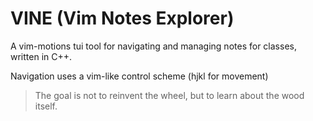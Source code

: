 # VINE (Vim Notes Explorer)

A vim-motions tui tool for navigating and managing notes for classes, written in C++.

Navigation uses a vim-like control scheme (hjkl for movement)

> The goal is not to reinvent the wheel, but to learn about the wood itself.

